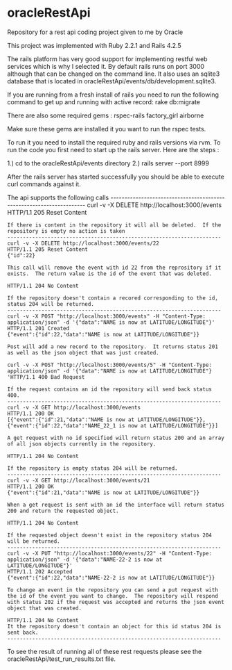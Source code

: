 # oracleRestApi
Repository for a rest api coding project given to me by Oracle

This project was implemented with Ruby 2.2.1 and Rails 4.2.5

The rails platform has very good support for implementing restful web services which is why I selected it.  By default rails runs on port 3000 although that can be changed on the command line.  It also uses an sqlite3 database that is located in oracleRestApi/events/db/development.sqlite3.

If you are running from a fresh install of rails you need to run the following command to get up and running with active record:
	rake db:migrate

There are also some required gems :
	rspec-rails
	factory_girl
	airborne

Make sure these gems are installed it you want to run the rspec tests.

To run it you need to install the required ruby and rails versions via rvm.  To run the code you first need to start up the rails server.  Here are the steps :

  1.) cd to the oracleRestApi/events directory
  2.) rails server --port 8999

  After the rails server has started successfully you should be able to execute curl commands against it.

  The api supports the following calls
  	---------------------------------------------------------------------
 	curl -v -X DELETE http://localhost:3000/events
  	HTTP/1.1 205 Reset Content

  	If there is content in the repository it will all be deleted.  If the repository is empty no action is taken
  	---------------------------------------------------------------------
	curl -v -X DELETE http://localhost:3000/events/22
	HTTP/1.1 205 Reset Content
	{"id":22}

	This call will remove the event with id 22 from the reprository if it exists.  The return value is the id of the event that was deleted.

	HTTP/1.1 204 No Content

	If the repository doesn't contain a recored corresponding to the id, status 204 will be returned.
 	---------------------------------------------------------------------
	curl -v -X POST "http://localhost:3000/events" -H "Content-Type: application/json" -d '{"data":"NAME is now at LATITUDE/LONGITUDE"}'
	HTTP/1.1 201 Created
	{"event":{"id":22,"data":"NAME is now at LATITUDE/LONGITUDE"}}

	Post will add a new record to the repository.  It returns status 201 as well as the json object that was just created.

	curl -v -X POST "http://localhost:3000/events/5" -H "Content-Type: application/json" -d '{"data":"NAME is now at LATITUDE/LONGITUDE"}
	'HTTP/1.1 400 Bad Request
	
	If the request contains an id the repository will send back status 400.
 	---------------------------------------------------------------------
	curl -v -X GET http://localhost:3000/events
	HTTP/1.1 200 OK
	[{"event":{"id":21,"data":"NAME is now at LATITUDE/LONGITUDE"}},{"event":{"id":22,"data":"NAME_22_1 is now at LATITUDE/LONGITUDE"}}]

	A get request with no id specified will return status 200 and an array of all json objects currently in the repository.

 	HTTP/1.1 204 No Content

 	If the repository is empty status 204 will be returned.
	---------------------------------------------------------------------
	curl -v -X GET http://localhost:3000/events/21
	HTTP/1.1 200 OK
	{"event":{"id":21,"data":"NAME is now at LATITUDE/LONGITUDE"}}

	When a get request is sent with an id the interface will return status 200 and return the requested object.

	HTTP/1.1 204 No Content

	If the requested object doesn't exist in the repository status 204 will be returned.
	---------------------------------------------------------------------
	curl -v -X PUT "http://localhost:3000/events/22" -H "Content-Type: application/json" -d '{"data":"NAME-22-2 is now at LATITUDE/LONGITUDE"}'
	HTTP/1.1 202 Accepted
	{"event":{"id":22,"data":"NAME-22-2 is now at LATITUDE/LONGITUDE"}}

	To change an event in the repository you can send a put request with the id of the event you want to change.  The repository will respond with status 202 if the request was accepted and returns the json event object that was created.

	HTTP/1.1 204 No Content
	It the repository doesn't contain an object for this id status 204 is sent back.
	---------------------------------------------------------------------

To see the result of running all of these rest requests please see the oracleRestApi/test_run_results.txt file.
